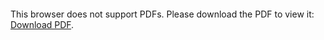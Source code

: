 <object data="christ-in-song/CIS1908pdfs/419.pdf" type="application/pdf" width="100%" height="1024px">
    <embed src="christ-in-song/CIS1908pdfs/419.pdf">
        <p>This browser does not support PDFs. Please download the PDF to view it: <a href="christ-in-song/CIS1908pdfs/419.pdf">Download PDF</a>.</p>
    </embed>
</object>
